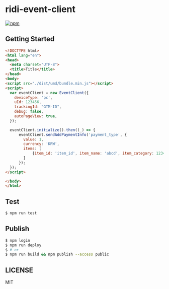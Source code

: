 # ridi-event-client

[![npm](https://img.shields.io/npm/v/@ridi/ridi-event-client.svg)](https://www.npmjs.com/package/@ridi/ridi-event-client)

## Getting Started

```html
<!DOCTYPE html>
<html lang="en">
<head>
  <meta charset="UTF-8">
  <title>Title</title>
</head>
<body>
<script src="./dist/umd/bundle.min.js"></script>
<script>
  var eventClient = new EventClient({
    deviceType: 'pc',
    uId: 123456,
    trackingId: "GTM-ID",
    debug: false,
    autoPageView: true,
  });

  eventClient.initialize().then((_) => {
      eventClient.sendAddPaymentInfo('payment_type', {
        value: 1,
        currency: 'KRW',
        items: [
            {item_id: 'item_id', item_name: 'abcd', item_category: 123456, service_type: 'ridibooks'}
        ]
      });
  });
</script>

</body>
</html>
```

## Test

```bash
$ npm run test
```

## Publish

```bash
$ npm login
$ npm run deploy
$ # or
$ npm run build && npm publish --access public
```

## LICENSE

MIT
